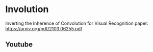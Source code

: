 # Involution
Inverting the Inherence of Convolution for Visual Recognition
paper: https://arxiv.org/pdf/2103.06255.pdf

## Youtube

